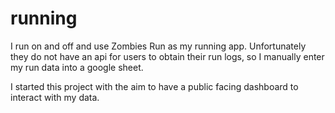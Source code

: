 # running
I run on and off and use Zombies Run as my running app.
Unfortunately they do not have an api for users to obtain their run logs, so I manually enter my run data into a google sheet.

I started this project with the aim to have a public facing dashboard to interact with my data.
